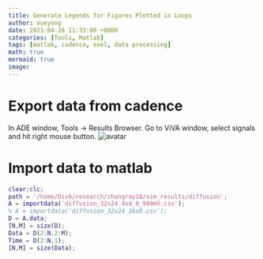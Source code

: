 ```yaml
---
title: Generate Legends for Figures Plotted in Loops
author: xueyong
date: 2021-04-26 11:33:00 +0800
categories: [Tools, Matlab]
tags: [matlab, cadence, exel, data processing]
math: true
mermaid: true
image:
---
```


# Export data from cadence
In ADE window, Tools -> Results Browser. 
Go to ViVA window, select signals and hit right mouse button. 
![avatar](https://raw.githubusercontent.com/ntuzxy/ntuzxy.github.io/master/figs/matlab/cadence_export_data_as_excel.png "Export As Excel")

# Import data to matlab

```matlab
clear;clc;
path = '/home/Div6/research/zhangray16/sim_results/diffusion';
A = importdata('diffusion_32x24_4x4_0_900mV.csv');
% A = importdata('diffusion_32x24_16x8.csv');
D = A.data;
[N,M] = size(D);
Data = D(2:N,2:M);
Time = D(2:N,1);
[N,M] = size(Data);
```
